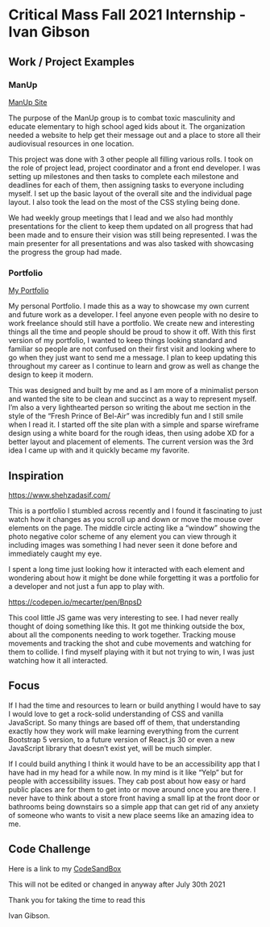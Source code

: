 # Critical Mass Fall 2021 Internship - Ivan Gibson

## Work / Project Examples

### ManUp
[ManUp Site](https://stylesquadmanup.herokuapp.com)

   The purpose of the ManUp group is to combat toxic masculinity and educate elementary to high school aged kids about it. The organization needed a website to help get their message out and a place to store all their audiovisual resources in one location.
   
   This project was done with 3 other people all filling various rolls. I took on the role of project lead, project coordinator and a front end developer. I was setting up milestones and then tasks to complete each milestone and deadlines for each of them, then assigning tasks to everyone including myself. I set up the basic layout of the overall site and the individual page layout. I also took the lead on the most of the CSS styling being done.

   We had weekly group meetings that I lead and we also had monthly presentations for the client to keep them updated on all progress that had been made and to ensure their vision was still being represented. I was the main presenter for all presentations and was also tasked with showcasing the progress the group had made.


### Portfolio
[My Portfolio](ivangibson.com)

   My personal Portfolio. I made this as a way to showcase my own current and future work as a developer. I feel anyone even people with no desire to work freelance should still have a portfolio. We create new and interesting things all the time and people should be proud to show it off. With this first version of my portfolio, I wanted to keep things looking standard and familiar so people are not confused on their first visit and looking where to go when they just want to send me a message. I plan to keep updating this throughout my career as I continue to learn and grow as well as change the design to keep it modern.
   
   This was designed and built by me and as I am more of a minimalist person and wanted the site to be clean and succinct as a way to represent myself. I’m also a very lighthearted person so writing the about me section in the style of the “Fresh Prince of Bel-Air” was incredibly fun and I still smile when I read it. I started off the site plan with a simple and sparse wireframe design using a white board for the rough ideas, then using adobe XD for a better layout and placement of elements. The current version was the 3rd idea I came up with and it quickly became my favorite.


## Inspiration

https://www.shehzadasif.com/

   This is a portfolio I stumbled across recently and I found it fascinating to just watch how it changes as you scroll up and down or move the mouse over elements on the page. The middle circle acting like a “window” showing the photo negative color scheme of any element you can view through it including images was something I had never seen it done before and immediately caught my eye.

   I spent a long time just looking how it interacted with each element and wondering about how it might be done while forgetting it was a portfolio for a developer and not just a fun app to play with.


https://codepen.io/mecarter/pen/BnpsD

   This cool little JS game was very interesting to see. I had never really thought of doing something like this. It got me thinking outside the box, about all the components needing to work together. Tracking mouse movements and tracking the shot and cube movements and watching for them to collide. I find myself playing with it but not trying to win, I was just watching how it all interacted.
   
## Focus

   If I had the time and resources to learn or build anything I would have to say I would love to get a rock-solid understanding of CSS and vanilla JavaScript. So many things are based off of them, that understanding exactly how they work will make learning everything from the current Bootstrap 5 version, to a future version of React.js 30 or even a new JavaScript library that doesn’t exist yet, will be much simpler.

   If I could build anything I think it would have to be an accessibility app that I have had in my head for a while now. In my mind is it like “Yelp” but for people with accessibility issues. They cab post about how easy or hard public places are for them to get into or move around once you are there. I never have to think about a store front having a small lip at the front door or bathrooms being downstairs so a simple app that can get rid of any anxiety of someone who wants to visit a new place seems like an amazing idea to me.

## Code Challenge

Here is a link to my [CodeSandBox](https://codesandbox.io/s/2021-internship-exercise-menu-ivan-gibson-ioe6q?file=/index.html)

This will not be edited or changed in anyway after July 30th 2021



Thank you for taking the time to read this

Ivan Gibson.

